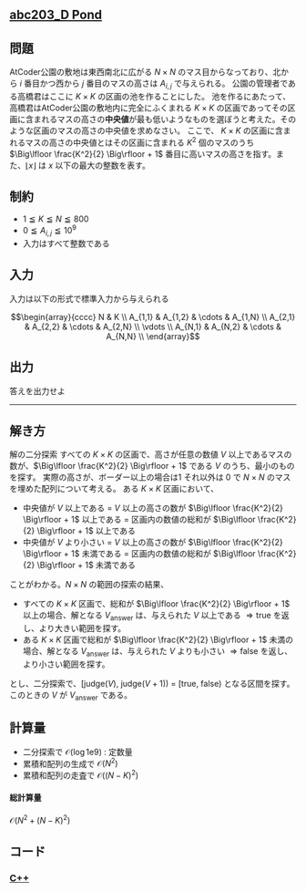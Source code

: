 ## [abc203_D Pond](https://atcoder.jp/contests/abc203/tasks/abc203_d)

## 問題
AtCoder公園の敷地は東西南北に広がる $N \times N$ のマス目からなっており、北から $i$ 番目かつ西から $j$ 番目のマスの高さは $A_{i,j}$ で与えられる。
公園の管理者である高橋君はここに $K \times K$ の区画の池を作ることにした。
池を作るにあたって、高橋君はAtCoder公園の敷地内に完全にふくまれる $K \times K$ の区画であってその区画に含まれるマスの高さの**中央値**が最も低いようなものを選ぼうと考えた。そのような区画のマスの高さの中央値を求めなさい。
ここで、 $K \times K$ の区画に含まれるマスの高さの中央値とはその区画に含まれる $K^2$ 個のマスのうち	​ $\Big\lfloor \frac{K^2}{2} \Big\rfloor + 1$ 番目に高いマスの高さを指す。また、$\lfloor x \rfloor$ は $x$ 以下の最大の整数を表す。

## 制約
- $1 \leqq K \leqq N \leqq 800$
- $0 \leqq A_{i,j} \leqq 10^9$
- 入力はすべて整数である

## 入力
入力は以下の形式で標準入力から与えられる
```math
\begin{array}{cccc}
N & K \\
A_{1,1} & A_{1,2} & \cdots & A_{1,N} \\
A_{2,1} & A_{2,2} & \cdots & A_{2,N} \\
\vdots \\
A_{N,1} & A_{N,2} & \cdots & A_{N,N} \\
\end{array}
```

## 出力
答えを出力せよ

***

## 解き方
解の二分探索
すべての $K \times K$ の区画で、高さが任意の数値 $V$ 以上であるマスの数が、$\Big\lfloor \frac{K^2}{2} \Big\rfloor + 1$ である $V$ のうち、最小のものを探す。
実際の高さが、ボーダー以上の場合は$1$ それ以外は $0$ で $N \times N$ のマスを埋めた配列について考える。
ある $K \times K$ 区画において、
- 中央値が $V$ 以上である
$=$ $V$ 以上の高さの数が $\Big\lfloor \frac{K^2}{2} \Big\rfloor + 1$ 以上である
$=$ 区画内の数値の総和が $\Big\lfloor \frac{K^2}{2} \Big\rfloor + 1$ 以上である
- 中央値が $V$ より小さい
$=$ $V$ 以上の高さの数が $\Big\lfloor \frac{K^2}{2} \Big\rfloor + 1$ 未満である
$=$ 区画内の数値の総和が $\Big\lfloor \frac{K^2}{2} \Big\rfloor + 1$ 未満である

ことがわかる。$N \times N$ の範囲の探索の結果、
- すべての $K \times K$ 区画で、総和が $\Big\lfloor \frac{K^2}{2} \Big\rfloor + 1$ 以上の場合、解となる $V_{\mathrm{answer}}$ は、与えられた $V$ 以上である
$\Rightarrow \mathrm{true}$ を返し、より大きい範囲を探す。
- ある $K \times K$ 区画で総和が $\Big\lfloor \frac{K^2}{2} \Big\rfloor + 1$ 未満の場合、解となる $V_{\mathrm{answer}}$ は、与えられた $V$ よりも小さい
$\Rightarrow \mathrm{false}$ を返し、より小さい範囲を探す。

とし、二分探索で、$[\mathrm{judge}(V),\ \mathrm{judge}(V + 1)) \ = \ [\mathrm{true},\ \mathrm{false})$ となる区間を探す。このときの $V$ が $V_{\mathrm{answer}}$ である。

## 計算量
- 二分探索で $\mathcal{O}(\log 1\mathrm{e}9)$ $:$ 定数量
- 累積和配列の生成で $\mathcal{O}(N^2)$
- 累積和配列の走査で $\mathcal{O}((N-K)^2)$
#### 総計算量 
$\mathcal{O}(N^2 + (N-K)^2)$

## コード
### [C++](abc203_d.cpp)
